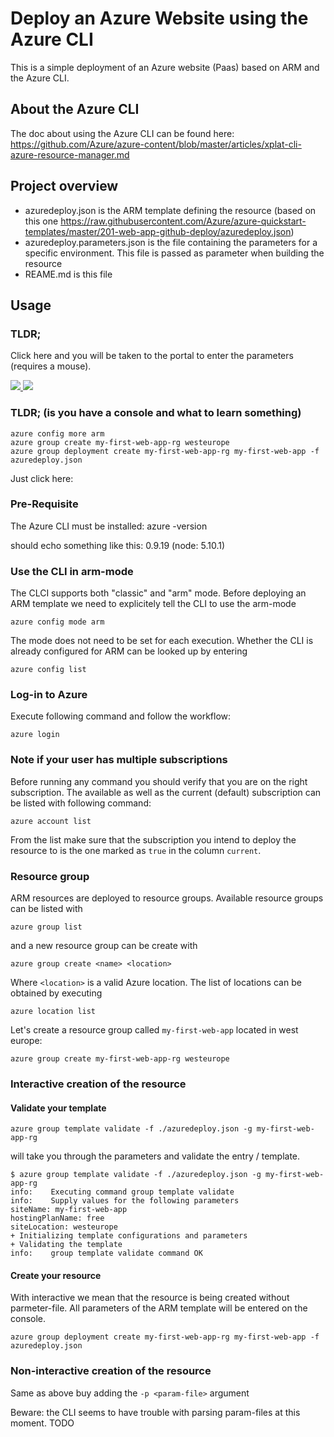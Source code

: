 # Deploy an Azure Website using the Azure CLI

This is a simple deployment of an Azure website (Paas) based on ARM and the Azure CLI. 

## About the Azure CLI

The doc about using the Azure CLI can be found here: https://github.com/Azure/azure-content/blob/master/articles/xplat-cli-azure-resource-manager.md

## Project overview

- azuredeploy.json is the ARM template defining the resource (based on this one https://raw.githubusercontent.com/Azure/azure-quickstart-templates/master/201-web-app-github-deploy/azuredeploy.json)
- azuredeploy.parameters.json is the file containing the parameters for a specific environment. This file is passed as parameter when building the resource
- REAME.md is this file

## Usage

### TLDR;

Click here and you will be taken to the portal to enter the parameters (requires a mouse).

<a href="https://portal.azure.com/#create/Microsoft.Template/uri/https%3A%2F%2Fraw.githubusercontent.com%2Fazure%2Fazure-quickstart-templates%2Fmaster%2F201-web-app-github-deploy%2Fazuredeploy.json" target="_blank">
    <img src="http://azuredeploy.net/deploybutton.png"/>
</a>
<a href="http://armviz.io/#/?load=https%3A%2F%2Fraw.githubusercontent.com%2FAzure%2Fazure-quickstart-templates%2Fmaster%2F201-web-app-github-deploy%2Fazuredeploy.json" target="_blank">
    <img src="http://armviz.io/visualizebutton.png"/>
</a>

### TLDR; (is you have a console and what to learn something)

    azure config more arm
    azure group create my-first-web-app-rg westeurope
    azure group deployment create my-first-web-app-rg my-first-web-app -f azuredeploy.json
    
Just click here:     

### Pre-Requisite

The Azure CLI must be installed:
    azure -version

should echo something like this:
    0.9.19 (node: 5.10.1)    

### Use the CLI in arm-mode

The CLCI supports both "classic" and "arm" mode. Before deploying an ARM template we need to explicitely tell the CLI to use the arm-mode

    azure config mode arm

The mode does not need to be set for each execution. Whether the CLI is already configured for ARM can be looked up by entering

    azure config list

### Log-in to Azure

Execute following command and follow the workflow:

    azure login
    
### Note if your user has multiple subscriptions

Before running any command you should verify that you are on the right subscription. The available as well as the current (default) subscription can be listed with following command:
 
    azure account list
    
From the list make sure that the subscription you intend to deploy the resource to is the one marked as ``true`` in the column ``current``.

### Resource group

ARM resources are deployed to resource groups. Available resource groups can be listed with

    azure group list
    
and a new resource group can be create with 

    azure group create <name> <location>
    
Where ``<location>`` is a valid Azure location. The list of locations can be obtained by executing

    azure location list
    
Let's create a resource group called ``my-first-web-app`` located in west europe:

    azure group create my-first-web-app-rg westeurope            
### Interactive creation of the resource

#### Validate your template

    azure group template validate -f ./azuredeploy.json -g my-first-web-app-rg
    
will take you through the parameters and validate the entry / template.

    $ azure group template validate -f ./azuredeploy.json -g my-first-web-app-rg
    info:    Executing command group template validate
    info:    Supply values for the following parameters
    siteName: my-first-web-app
    hostingPlanName: free
    siteLocation: westeurope
    + Initializing template configurations and parameters                          
    + Validating the template                                                      
    info:    group template validate command OK

#### Create your resource
    
With interactive we mean that the resource is being created without parmeter-file. All parameters of the ARM template will be entered on the console.

    azure group deployment create my-first-web-app-rg my-first-web-app -f azuredeploy.json        
    
### Non-interactive creation of the resource

Same as above buy adding the ``-p <param-file>`` argument
    
Beware: the CLI seems to have trouble with parsing param-files at this moment. 
TODO